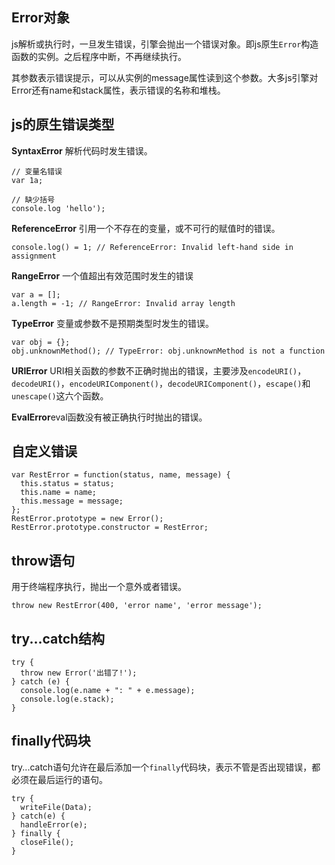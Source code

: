## Error对象

js解析或执行时，一旦发生错误，引擎会抛出一个错误对象。即js原生`Error`构造函数的实例。之后程序中断，不再继续执行。

其参数表示错误提示，可以从实例的message属性读到这个参数。大多js引擎对Error还有name和stack属性，表示错误的名称和堆栈。

## js的原生错误类型

**SyntaxError** 解析代码时发生错误。

```
// 变量名错误
var 1a;

// 缺少括号
console.log 'hello');
```

**ReferenceError** 引用一个不存在的变量，或不可行的赋值时的错误。

```
console.log() = 1; // ReferenceError: Invalid left-hand side in assignment
```

**RangeError** 一个值超出有效范围时发生的错误

```
var a = [];
a.length = -1; // RangeError: Invalid array length
```

**TypeError** 变量或参数不是预期类型时发生的错误。

```
var obj = {};
obj.unknownMethod(); // TypeError: obj.unknownMethod is not a function
```

**URIError** URI相关函数的参数不正确时抛出的错误，主要涉及`encodeURI()`，`decodeURI()`，`encodeURIComponent()`，`decodeURIComponent()`，`escape()`和`unescape()`这六个函数。

**EvalError**eval函数没有被正确执行时抛出的错误。

## 自定义错误

```
var RestError = function(status, name, message) {
  this.status = status;
  this.name = name;
  this.message = message;
};
RestError.prototype = new Error();
RestError.prototype.constructor = RestError;
```

## throw语句

用于终端程序执行，抛出一个意外或者错误。

```
throw new RestError(400, 'error name', 'error message');
```

## try...catch结构

```
try {
  throw new Error('出错了!');
} catch (e) {
  console.log(e.name + ": " + e.message);
  console.log(e.stack);
}
```

## finally代码块

try...catch语句允许在最后添加一个`finally`代码块，表示不管是否出现错误，都必须在最后运行的语句。

```
try {
  writeFile(Data);
} catch(e) {
  handleError(e);
} finally {
  closeFile();
}
```
